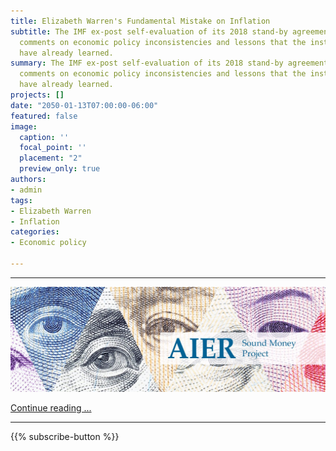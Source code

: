 ```yaml
---
title: Elizabeth Warren's Fundamental Mistake on Inflation
subtitle: The IMF ex-post self-evaluation of its 2018 stand-by agreement with Argentina
  comments on economic policy inconsistencies and lessons that the institution should
  have already learned.
summary: The IMF ex-post self-evaluation of its 2018 stand-by agreement with Argentina
  comments on economic policy inconsistencies and lessons that the institution should
  have already learned.
projects: []
date: "2050-01-13T07:00:00-06:00"
featured: false
image:
  caption: ''
  focal_point: ''
  placement: "2"
  preview_only: true
authors:
- admin
tags:
- Elizabeth Warren
- Inflation
categories:
- Economic policy

---
```

***

![Banner](SMP.jpg)




<a href="https://papers.ssrn.com/sol3/papers.cfm?abstract_id=3988413" class="fancy-button">Continue reading ... </a>

***

{{% subscribe-button %}}
